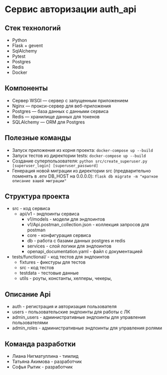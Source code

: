 # Сервис авторизации auth_api
## Стек технологий
* Python
* Flask + gevent
* SqlAlchemy
* Pytest
* Postgres
* Redis
* Docker

## Компоненты
* Cервер WSGI — сервер с запущенным приложением
* Nginx — прокси-сервер для веб-приложения
* Postgres — база данных с данными сервиса
* Redis — хранилище данных для токенов
* SQLAlchemy — ORM для Postgres 

## Полезные команды
* Запуск приложения из корня проекта: `docker-compose up --build`
* Запуск тестов из директории tests: `docker-compose up --build`
* Создание суперпользователя: `python src/create_superuser.py [superuser_login] [superuser_password]`
* Генерация новой миграции из директории src (предварительно поменять в .env DB_HOST на 0.0.0.0): `flask db migrate -m "краткое описание вашей миграции"`

## Структура проекта
* src - код сервиса
  * api/v1 - эндпоинты сервиса
      * v1/models - модели для эндпоинтов
      * v1/Api.postman_collection.json - коллекция запросов для postman
    * core - конфигурация сервиса
    * db - работа с базами данных postgres и redis
    * services - слой логики для эндпоинтов
    * openapi_documentation.yaml - файл с документацией
* tests/functional/ - код тестов для эндпоинтов
  * fixtures - фикстуры для тестов
  * src - код тестов
  * testdata - тестовые данные
  * utils - роуты, константы, хелперы, чекеры, 

## Описание Аpi

* auth - регистрация и авторизация пользователя
* users - пользовательские эндпоинты для работы с ЛК
* admin_users - административные эндпоинты для управления пользователями
* admin_roles - административные эндпоинты для управления ролями

## Команда разработки
* Лиана Нигматуллина - тимлид
* Татьяна Акимова - разработчик
* Софья Рытик - разработчик
